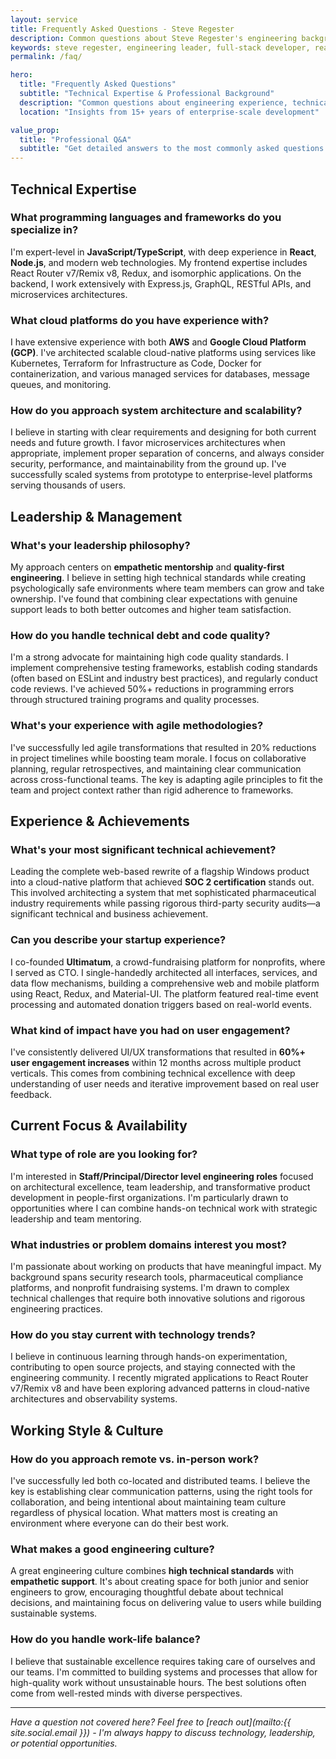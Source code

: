 ```yaml
---
layout: service
title: Frequently Asked Questions - Steve Regester
description: Common questions about Steve Regester's engineering background, technical expertise, leadership philosophy, and career achievements. Get answers about full-stack development, cloud architecture, team management, and more.
keywords: steve regester, engineering leader, full-stack developer, react, node.js, aws, gcp, kubernetes, engineering management, software architect, technical interview, hiring
permalink: /faq/

hero:
  title: "Frequently Asked Questions"
  subtitle: "Technical Expertise & Professional Background"
  description: "Common questions about engineering experience, technical leadership, and consulting services<br>In-depth answers covering full-stack development, security, team management, and career achievements"
  location: "Insights from 15+ years of enterprise-scale development"

value_prop:
  title: "Professional Q&A"
  subtitle: "Get detailed answers to the most commonly asked questions about my technical expertise, leadership philosophy, project experience, and consulting approach. These responses provide insight into my problem-solving methodology and professional background."
---
```


## Technical Expertise

### What programming languages and frameworks do you specialize in?

I'm expert-level in **JavaScript/TypeScript**, with deep experience in **React**, **Node.js**, and modern web technologies. My frontend expertise includes React Router v7/Remix v8, Redux, and isomorphic applications. On the backend, I work extensively with Express.js, GraphQL, RESTful APIs, and microservices architectures.

### What cloud platforms do you have experience with?

I have extensive experience with both **AWS** and **Google Cloud Platform (GCP)**. I've architected scalable cloud-native platforms using services like Kubernetes, Terraform for Infrastructure as Code, Docker for containerization, and various managed services for databases, message queues, and monitoring.

### How do you approach system architecture and scalability?

I believe in starting with clear requirements and designing for both current needs and future growth. I favor microservices architectures when appropriate, implement proper separation of concerns, and always consider security, performance, and maintainability from the ground up. I've successfully scaled systems from prototype to enterprise-level platforms serving thousands of users.

## Leadership & Management

### What's your leadership philosophy?

My approach centers on **empathetic mentorship** and **quality-first engineering**. I believe in setting high technical standards while creating psychologically safe environments where team members can grow and take ownership. I've found that combining clear expectations with genuine support leads to both better outcomes and higher team satisfaction.

### How do you handle technical debt and code quality?

I'm a strong advocate for maintaining high code quality standards. I implement comprehensive testing frameworks, establish coding standards (often based on ESLint and industry best practices), and regularly conduct code reviews. I've achieved 50%+ reductions in programming errors through structured training programs and quality processes.

### What's your experience with agile methodologies?

I've successfully led agile transformations that resulted in 20% reductions in project timelines while boosting team morale. I focus on collaborative planning, regular retrospectives, and maintaining clear communication across cross-functional teams. The key is adapting agile principles to fit the team and project context rather than rigid adherence to frameworks.

## Experience & Achievements

### What's your most significant technical achievement?

Leading the complete web-based rewrite of a flagship Windows product into a cloud-native platform that achieved **SOC 2 certification** stands out. This involved architecting a system that met sophisticated pharmaceutical industry requirements while passing rigorous third-party security audits—a significant technical and business achievement.

### Can you describe your startup experience?

I co-founded **Ultimatum**, a crowd-fundraising platform for nonprofits, where I served as CTO. I single-handedly architected all interfaces, services, and data flow mechanisms, building a comprehensive web and mobile platform using React, Redux, and Material-UI. The platform featured real-time event processing and automated donation triggers based on real-world events.

### What kind of impact have you had on user engagement?

I've consistently delivered UI/UX transformations that resulted in **60%+ user engagement increases** within 12 months across multiple product verticals. This comes from combining technical excellence with deep understanding of user needs and iterative improvement based on real user feedback.

## Current Focus & Availability

### What type of role are you looking for?

I'm interested in **Staff/Principal/Director level engineering roles** focused on architectural excellence, team leadership, and transformative product development in people-first organizations. I'm particularly drawn to opportunities where I can combine hands-on technical work with strategic leadership and team mentoring.

### What industries or problem domains interest you most?

I'm passionate about working on products that have meaningful impact. My background spans security research tools, pharmaceutical compliance platforms, and nonprofit fundraising systems. I'm drawn to complex technical challenges that require both innovative solutions and rigorous engineering practices.

### How do you stay current with technology trends?

I believe in continuous learning through hands-on experimentation, contributing to open source projects, and staying connected with the engineering community. I recently migrated applications to React Router v7/Remix v8 and have been exploring advanced patterns in cloud-native architectures and observability systems.

## Working Style & Culture

### How do you approach remote vs. in-person work?

I've successfully led both co-located and distributed teams. I believe the key is establishing clear communication patterns, using the right tools for collaboration, and being intentional about maintaining team culture regardless of physical location. What matters most is creating an environment where everyone can do their best work.

### What makes a good engineering culture?

A great engineering culture combines **high technical standards** with **empathetic support**. It's about creating space for both junior and senior engineers to grow, encouraging thoughtful debate about technical decisions, and maintaining focus on delivering value to users while building sustainable systems.

### How do you handle work-life balance?

I believe that sustainable excellence requires taking care of ourselves and our teams. I'm committed to building systems and processes that allow for high-quality work without unsustainable hours. The best solutions often come from well-rested minds with diverse perspectives.

---

*Have a question not covered here? Feel free to [reach out](mailto:{{ site.social.email }}) - I'm always happy to discuss technology, leadership, or potential opportunities.*
